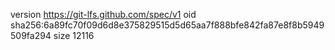 version https://git-lfs.github.com/spec/v1
oid sha256:6a89fc70f09d6d8e375829515d5d65aa7f888bfe842fa87e8f8b5949509fa294
size 12116
